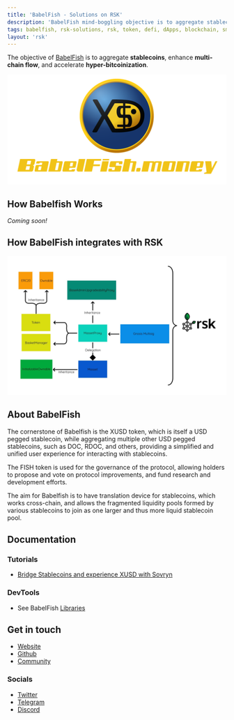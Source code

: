 ```yaml
---
title: 'BabelFish - Solutions on RSK'
description: 'BabelFish mind-boggling objective is to aggregate stablecoins, enhance multi-chain flow and accelerate hyperBitcoinization.'
tags: babelfish, rsk-solutions, rsk, token, defi, dApps, blockchain, smart-contracts, stablecoins, bitcoin
layout: 'rsk'
---
```


The objective of [BabelFish](https://babelfish.money/) is to aggregate **stablecoins**, enhance **multi-chain flow**, and accelerate **hyper-bitcoinization**.

![Babelfish-banner](/assets/img/solutions/BabelFish/banner.png)

## How Babelfish Works

*Coming soon!*

## How BabelFish integrates with RSK
  
 ![BabelFish-RSK-Integrations](/assets/img/solutions/BabelFish/babelFish-Integration-RSK-Diagram.jpg)

## About BabelFish

The cornerstone of Babelfish is the XUSD token,
which is itself a USD pegged stablecoin,
while aggregating multiple other USD pegged stablecoins,
such as DOC, RDOC, and others,
providing a simplified and unified user experience
for interacting with stablecoins.

The FISH token is used for the governance of the protocol,
allowing holders to propose and vote on protocol improvements,
and fund research and development efforts.

The aim for Babelfish is to have translation device
for stablecoins, which works cross-chain,
and allows the fragmented liquidity pools formed by
various stablecoins to join as one larger
and thus more liquid stablecoin pool.

## Documentation

### Tutorials

- [Bridge Stablecoins and experience XUSD with Sovryn](https://bridge.sovryn.app/)

### DevTools

- See BabelFish [Libraries](https://github.com/BabelFishProtocol/babelfish-phase-1)

## Get in touch

- [Website](https://babelfish.money/)
- [Github](https://github.com/BabelFishProtocol/babelfish-phase-1)
- [Community](https://forum.babelfish.money)

### Socials

- [Twitter](https://twitter.com/babelfishmoney)
- [Telegram](https://t.me/BabelFishTalk)
- [Discord](https://discord.gg/mEddUjcEfT) 